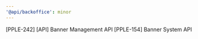 ```yaml
---
'@api/backoffice': minor
---
```


[PPLE-242] [API] Banner Management API
[PPLE-154] Banner System API
